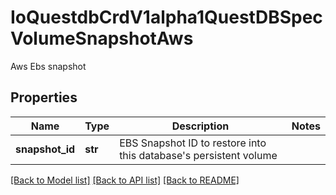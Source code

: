 # IoQuestdbCrdV1alpha1QuestDBSpecVolumeSnapshotAws

Aws Ebs snapshot
## Properties
Name | Type | Description | Notes
------------ | ------------- | ------------- | -------------
**snapshot_id** | **str** | EBS Snapshot ID to restore into this database&#39;s persistent volume | 

[[Back to Model list]](../README.md#documentation-for-models) [[Back to API list]](../README.md#documentation-for-api-endpoints) [[Back to README]](../README.md)


